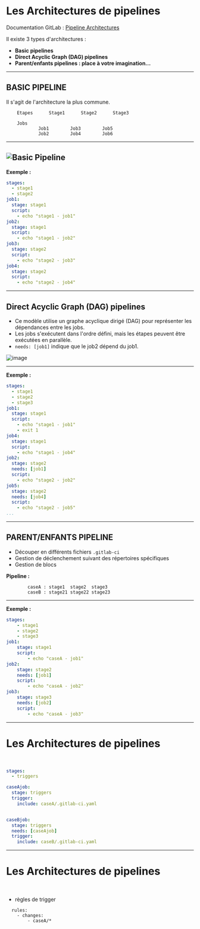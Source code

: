 # Les Architectures de pipelines

Documentation GitLab : [Pipeline Architectures](https://docs.gitlab.com/ee/ci/pipelines/pipeline_architectures.html)

Il existe 3 types d'architectures :

- **Basic pipelines**
- **Direct Acyclic Graph (DAG) pipelines**
- **Parent/enfants pipelines : place à votre imagination...**

---

## BASIC PIPELINE

Il s'agit de l'architecture la plus commune. 


		Etapes		Stage1		Stage2		Stage3
		
  		Jobs
				Job1		Job3		Job5
				Job2		Job4		Job6

-----------------------------------------------------------------------------------------------------------------
![Basic Pipeline](https://cdn.discordapp.com/attachments/727923649738178571/1200409513354870814/image.png)
-----------------------------------------------------------------------------------------------------------------

**Exemple :** 

```yaml
stages:
  - stage1
  - stage2
job1:
  stage: stage1
  script:
    - echo "stage1 - job1"
job2:
  stage: stage1
  script:
    - echo "stage1 - job2"
job3:
  stage: stage2
  script:
    - echo "stage2 - job3"
job4:
  stage: stage2
  script:
    - echo "stage2 - job4"
```
-----------------------------------------------------------------------------------------------------------------

## Direct Acyclic Graph (DAG) pipelines

- Ce modèle utilise un graphe acyclique dirigé (DAG) pour représenter les dépendances entre les jobs.
- Les jobs s'exécutent dans l'ordre défini, mais les étapes peuvent être exécutées en parallèle.
- ``needs: [job1]`` indique que le job2 dépend du job1.

![image](https://cdn.discordapp.com/attachments/727923649738178571/1200414668406149210/image.png)

-----------------------------------------------------------------------------------------------------------------

**Exemple :** 

```yaml
stages:
  - stage1
  - stage2
  - stage3
job1:
  stage: stage1
  script:
    - echo "stage1 - job1"
    - exit 1
job4:
  stage: stage1
  script:
    - echo "stage1 - job4"
job2:
  stage: stage2
  needs: [job1]
  script:
    - echo "stage2 - job2"
job5:
  stage: stage2
  needs: [job4]
  script:
    - echo "stage2 - job5"
...
```

-----------------------------------------------------------------------------------------------------------------

## PARENT/ENFANTS PIPELINE

- Découper en différents fichiers ``.gitlab-ci``
- Gestion de déclenchement suivant des répertoires spécifiques
- Gestion de blocs

**Pipeline :**
```
		caseA : stage1	stage2	stage3
		caseB : stage21	stage22	stage23
```
-----------------------------------------------------------------------------------------------------------------

**Exemple :**

```yaml
stages:
    - stage1
    - stage2
    - stage3
job1:
    stage: stage1
    script:
        - echo "caseA - job1"
job2:
    stage: stage2
    needs: [job1]
    script:
        - echo "caseA - job2"
job3:
    stage: stage3
    needs: [job2]
    script:
        - echo "caseA - job3"
```


-----------------------------------------------------------------------------------------------------------------

# Les Architectures de pipelines


<br>

```yaml
stages:
  - triggers

caseAjob:
  stage: triggers
  trigger:
    include: caseA/.gitlab-ci.yaml


caseBjob:
  stage: triggers
  needs: [caseAjob]
  trigger:
    include: caseB/.gitlab-ci.yaml
```

-----------------------------------------------------------------------------------------------------------------

# Les Architectures de pipelines


<br>

* règles de trigger

```
  rules:
    - changes:
        - caseA/*
```
